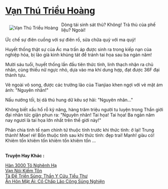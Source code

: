 <a href="https://truyenwiki.net/van-thu-trieu-hoang.35053/" title="Vạn Thú Triều Hoàng"><h1>Vạn Thú Triều Hoàng</h1></a><div style="display:table"><img align="right" style="float: left; padding: 10px;" src="https://truyenwiki.net/a/img/str/src/35053.jpg" alt="Vạn Thú Triều Hoàng">Dòng tái sinh sát thủ? Không! Trả thù của phế liệu? Ngoài!<p></p> Ức chế sự điên cuồng với sự điên rồ, sửa chữa quỷ với ma quỷ!<p></p> Huyết thống thật sự của Ác ma trấn áp được sinh ra trong kiếp nạn của nghiệp hỏa, bị lão già kinh khủng tát để tránh tai họa sau ba ngàn năm!<p></p> Mười sáu tuổi, huyết thống lần đầu tiên thức tỉnh, linh thạch nhận ra chủ nhân, cùng thiếu nữ ngực nhỏ, dựa vào ma khí dung hợp, đạt được 36F đại thành tựu.<p></p> Vẻ ngoài vô song, được các trưởng lão của Tianjiao khen ngợi với vẻ mặt ám ảnh: "Nguyên nhân!"<p></p> Nấu nướng tối, bị dã thú hung dữ kêu sợ hãi: "Nguyên nhân..."<p></p> Không biết xấu hổ rỗ kỹ năng, hàng trăm triệu người tu luyện trong Thần giới đại nhân tức giận phun ra: "Nguyên nhân! Tai họa! Tai họa! Ba ngàn năm nay ngươi là tai họa lớn nhất trên thế giới này!"<p></p> Phân chia tinh tế nam chính tứ thuộc tính trước khi thức tỉnh: ở lại! Trung thành! Moe! rẻ! Bốn thuộc tính sau khi thức tỉnh: đẹp trai! Mạnh! giàu có! Khiêm tốn khiêm tốn khiêm tốn khiêm tốn ...</div><p><br><b>Truyện Hay Khác :</b></p><a href="https://truyenwiki.net/han-3000-to-nghenh-ha.36081/" alt="Hàn 3000 Tô Nghênh Hạ">Hàn 3000 Tô Nghênh Hạ</a><br/><a href="https://sangtacviet.wordpress.com/2020/10/22/van-noi-kiem-ton/" alt="Vạn Nói Kiếm Tôn">Vạn Nói Kiếm Tôn</a><br/><a href="https://github.com/nownovels/topcv/tree/master/truyenhay/35512" alt="Tà Đế Triền Sủng: Thần Y Cửu Tiểu Thư">Tà Đế Triền Sủng: Thần Y Cửu Tiểu Thư</a><br/><a href="https://sangtacviet.wordpress.com/2020/10/22/an-hon-mat-ai-co-chap-lao-cong-sung-nghien/" alt="Ẩn Hôn Mật Ái: Cố Chấp Lão Công Sủng Nghiện">Ẩn Hôn Mật Ái: Cố Chấp Lão Công Sủng Nghiện</a><br/>